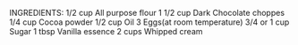 INGREDIENTS:
1/2 cup All purpose flour
1 1/2 cup Dark Chocolate choppes
1/4 cup Cocoa powder
1/2 cup Oil
3 Eggs(at room temperature)
3/4 or 1 cup Sugar
1 tbsp Vanilla essence
2 cups Whipped cream

